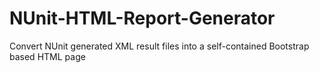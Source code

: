 NUnit-HTML-Report-Generator
===========================

Convert NUnit generated XML result files into a self-contained Bootstrap based HTML page
